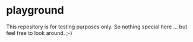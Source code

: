 playground
==========

This repository is for testing purposes only. So nothing special here ... but feel free to look around. ;-)
